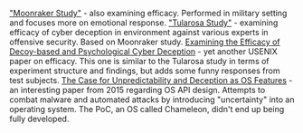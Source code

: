 ["Moonraker Study"](https://www.researchgate.net/publication/337464633_The_Moonraker_Study_An_Experimental_Evaluation_of_Host-Based_Deception) - also examining efficacy. Performed in military setting and focuses more on emotional response.
["Tularosa Study"](https://www.usenix.org/publications/loginonline/imposing-cyber-penalty-against-attackers-cyber-deception ) - examining efficacy of cyber deception in environment against various experts in offensive security. Based on Moonraker study.
[Examining the Efficacy of Decoy-based and Psychological Cyber Deception](https://www.usenix.org/conference/usenixsecurity21/presentation/ferguson-walter) - yet another USENIX paper on efficacy. This one is similar to the Tularosa study in terms of experiment structure and findings, but adds some funny responses from test subjects.
[The Case for Unpredictability and Deception as OS Features](https://www.usenix.org/system/files/login/articles/login_aug15_03_sun.pdf) - an interesting paper from 2015 regarding OS API design. Attempts to combat malware and automated attacks by introducing "uncertainty" into an operating system. The PoC, an OS called Chameleon, didn't end up being fully developed.
